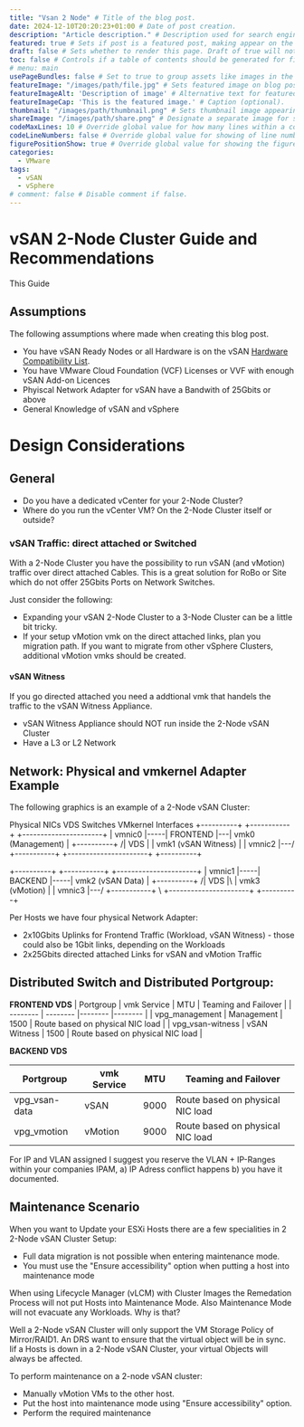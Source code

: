```yaml
---
title: "Vsan 2 Node" # Title of the blog post.
date: 2024-12-10T20:20:23+01:00 # Date of post creation.
description: "Article description." # Description used for search engine.
featured: true # Sets if post is a featured post, making appear on the home page side bar.
draft: false # Sets whether to render this page. Draft of true will not be rendered.
toc: false # Controls if a table of contents should be generated for first-level links automatically.
# menu: main
usePageBundles: false # Set to true to group assets like images in the same folder as this post.
featureImage: "/images/path/file.jpg" # Sets featured image on blog post.
featureImageAlt: 'Description of image' # Alternative text for featured image.
featureImageCap: 'This is the featured image.' # Caption (optional).
thumbnail: "/images/path/thumbnail.png" # Sets thumbnail image appearing inside card on homepage.
shareImage: "/images/path/share.png" # Designate a separate image for social media sharing.
codeMaxLines: 10 # Override global value for how many lines within a code block before auto-collapsing.
codeLineNumbers: false # Override global value for showing of line numbers within code block.
figurePositionShow: true # Override global value for showing the figure label.
categories:
  - VMware
tags:
  - vSAN
  - vSphere
# comment: false # Disable comment if false.
---
```


# vSAN 2-Node Cluster Guide and Recommendations

This Guide

## Assumptions

The following assumptions where made when creating this blog post.

- You have vSAN Ready Nodes or all Hardware is on the vSAN [Hardware Compatibility List](https://compatibilityguide.broadcom.com/).
- You have VMware Cloud Foundation (VCF) Licenses or VVF with enough vSAN Add-on Licences
- Phyiscal Network Adapter for vSAN have a Bandwith of 25Gbits or above
- General Knowledge of vSAN and vSphere

# Design Considerations

## General 

- Do you have a dedicated vCenter for your 2-Node Cluster?
- Where do you run the vCenter VM? On the 2-Node Cluster itself or outside?



### vSAN Traffic: direct attached or Switched

With a 2-Node Cluster you have the possibility to run vSAN (and vMotion) traffic over direct attached Cables. This is a great solution for RoBo or Site which do not offer 25Gbits Ports on Network Switches.

Just consider the following:

- Expanding your vSAN 2-Node Cluster to a 3-Node Cluster can be a little bit tricky.
- If your setup vMotion vmk on the direct attached links, plan you migration path. If you want to migrate from other vSphere Clusters, additional vMotion vmks should be created.

#### vSAN Witness

If you go directed attached you need a addtional vmk that handels the traffic to the vSAN Witness Appliance.

- vSAN Witness Appliance should NOT run inside the 2-Node vSAN Cluster
- Have a L3 or L2 Network

## Network: Physical and vmkernel Adapter Example

The following graphics is an example of a 2-Node vSAN Cluster:

Physical NICs    VDS Switches    VMkernel Interfaces
+----------+     +-----------+   +----------------------+
| vmnic0   |-----| FRONTEND  |---| vmk0 (Management)    |
+----------+    /| VDS       |  | vmk1 (vSAN Witness)  |
| vmnic2   |---/ +-----------+  +----------------------+
+----------+

+----------+     +-----------+    +----------------------+
| vmnic1   |-----| BACKEND   |-----| vmk2 (vSAN Data)     |
+----------+    /| VDS       |\    | vmk3 (vMotion)       |
| vmnic3   |---/ +-----------+ \   +----------------------+
+----------+

Per Hosts we have four physical Network Adapter:

- 2x10Gbits Uplinks for Frontend Traffic (Workload, vSAN Witness) - those could also be 1Gbit links, depending on the Workloads
- 2x25Gbits directed attached Links for vSAN and vMotion Traffic

## Distributed Switch and Distributed Portgroup:

**FRONTEND VDS**
| Portgroup | vmk Service | MTU | Teaming and Failover |
| -------- | -------- |-------- |-------- |
| vpg_management  | Management   | 1500 | Route based on physical NIC load |
| vpg_vsan-witness | vSAN Witness   | 1500 | Route based on physical NIC load |

**BACKEND VDS**

| Portgroup | vmk Service | MTU | Teaming and Failover |
| -------- | -------- |-------- |-------- |
| vpg_vsan-data   | vSAN   | 9000 | Route based on physical NIC load |
| vpg_vmotion  | vMotion   | 9000 | Route based on physical NIC load |

For IP and VLAN assigned I suggest you reserve the VLAN + IP-Ranges within your companies IPAM, a) IP Adress conflict happens b) you have it documented.

## Maintenance Scenario

When you want to Update your ESXi Hosts there are a few specialities in 2 2-Node vSAN Cluster Setup:

- Full data migration is not possible when entering maintenance mode.
- You must use the "Ensure accessibility" option when putting a host into maintenance mode

When using Lifecycle Manager (vLCM) with Cluster Images the Remedation Process will not put Hosts into Maintenance Mode.
Also Maintenance Mode will not evacuate any Workloads. Why is that?

Well a 2-Node vSAN Cluster will only support the VM Storage Policy of Mirror/RAID1. An DRS want to ensure that the virtual object will be in sync. Iif a Hosts is down in a 2-Node vSAN Cluster, your virtual Objects will always be affected.

To perform maintenance on a 2-node vSAN cluster:
- Manually vMotion VMs to the other host.
- Put the host into maintenance mode using "Ensure accessibility" option.
- Perform the required maintenance
